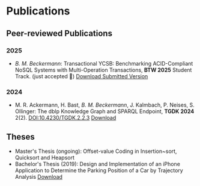 # Publications

## Peer-reviewed Publications 
### 2025

* *B. M. Beckermann*: Transactional YCSB: Benchmarking ACID-Compliant NoSQL Systems with Multi-Operation Transactions, **BTW 2025** Student Track. (just accepted 🥳) [Download Submitted Version](./publications/2025_BTW25_transactional_ycsb.pdf)

### 2024
* M. R. Ackermann, H. Bast, *B. M. Beckermann*, J. Kalmbach, P. Neises, S. Ollinger: The dblp Knowledge Graph and SPARQL Endpoint, **TGDK 2024** 2(2). [DOI:10.4230/TGDK.2.2.3](https://doi.org/10.4230/TGDK.2.2.3) [Download](./publications/2024_TGDK_dblp_kg.pdf)

## Theses 

* Master's Thesis (ongoing): Offset-value Coding in Insertion~sort, Quicksort and Heapsort
* Bachelor's Thesis (2019): Design and Implementation of an iPhone Application to Determine the Parking Position of a Car by Trajectory Analysis [Download](./theses/2019_bachelor_thesis_beckermann.pdf)
